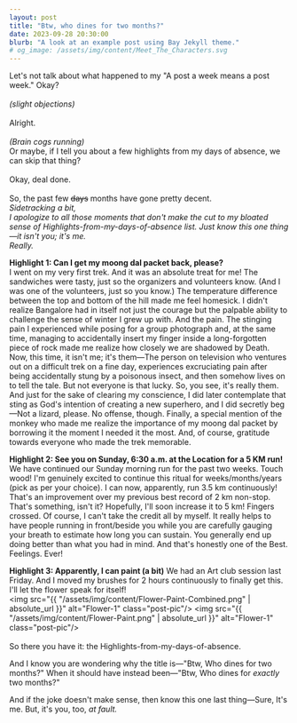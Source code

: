 ```yaml
---
layout: post
title: "Btw, who dines for two months?"
date: 2023-09-28 20:30:00
blurb: "A look at an example post using Bay Jekyll theme."
# og_image: /assets/img/content/Meet_The_Characters.svg
---
```


Let's not talk about what happened to my "A post a week means a post week." Okay?
<br>
<br>
<i>(slight objections)</i>
<br>
<br>
Alright.
<br>
<br>
<i>(Brain cogs running)</i>
<br>
Or maybe, if I tell you about a few highlights from my days of absence, we can skip that thing?
<br>
<br>
Okay, deal done.
<br>
<br>
So, the past few <s>days</s> months have gone pretty decent.
<br>
<i>Sidetracking a bit,
<br>
I apologize to all those moments that don't make the cut to my bloated sense of Highlights-from-my-days-of-absence list.
Just know this one thing—it isn't you; it's me.
<br>
Really.
</i>

<b>Highlight 1: Can I get my moong dal packet back, please?</b>
<br>
I went on my very first trek. And it was an absolute treat for me!
The sandwiches were tasty, just so the organizers and volunteers know. (And I was one of the volunteers, just so you know.) The temperature difference between the top and bottom of the hill made me feel homesick. I didn't realize Bangalore had in itself not just the courage but the palpable ability to challenge the sense of winter I grew up with. And the pain. The stinging pain I experienced while posing for a group photograph and, at the same time, managing to accidentally insert my finger inside a long-forgotten piece of rock made me realize how closely we are shadowed by Death. Now, this time, it isn't me; it's them—The person on television who ventures out on a difficult trek on a fine day, experiences excruciating pain after being accidentally stung by a poisonous insect, and then somehow lives on to tell the tale. But not everyone is that lucky. So, you see, it's really them. And just for the sake of clearing my conscience, I did later contemplate that sting as God's intention of creating a new superhero, and I did secretly beg—Not a lizard, please. No offense, though. Finally, a special mention of the monkey who made me realize the importance of my moong dal packet by borrowing it the moment I needed it the most. And, of course, gratitude towards everyone who made the trek memorable.

<b>Highlight 2: See you on Sunday, 6:30 a.m. at the Location for a 5 KM run!</b>
<br>
We have continued our Sunday morning run for the past two weeks. Touch wood! I'm genuinely excited to continue this ritual for weeks/months/years (pick as per your choice). I can now, apparently, run 3.5 km continuously! That's an improvement over my previous best record of 2 km non-stop. That's something, isn't it? Hopefully, I'll soon increase it to 5 km! Fingers crossed.
Of course, I can't take the credit all by myself. It really helps to have people running in front/beside you while you are carefully gauging your breath to estimate how long you can sustain. You generally end up doing better than what you had in mind. And that's honestly one of the Best. Feelings. Ever!

<b>Highlight 3: Apparently, I can paint (a bit)</b>
We had an Art club session last Friday. And I moved my brushes for 2 hours continuously to finally get this. I'll let the flower speak for itself!
<br>
<img src="{{ "/assets/img/content/Flower-Paint-Combined.png" | absolute_url }}" alt="Flower-1" class="post-pic"/>
<img src="{{ "/assets/img/content/Flower-Paint.png" | absolute_url }}" alt="Flower-1" class="post-pic"/>
<br>
<br>
So there you have it: the Highlights-from-my-days-of-absence.

And I know you are wondering why the title is—"Btw, Who dines for two months?" When it should have instead been—"Btw, Who dines for <i>exactly</i> two months?"

And if the joke doesn't make sense, then know this one last thing—Sure, It's me. But, it's you, too, <i>at fault.</i>
